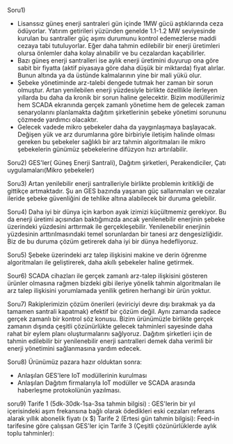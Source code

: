 Soru1)
- Lisanssız güneş enerji santraleri  gün içinde 1MW gücü aştıklarında ceza ödüyorlar. Yatırım getirileri yüzünden genelde 1.1-1.2 MW  seviyesinde kurulan bu santraller güç aşımı durumunu kontrol edemezlerse maddi cezaya tabi tutuluyorlar. Eğer daha tahmin edilebilir bir enerji üretimleri olursa önlemler daha kolay alınabilir ve bu cezalardan kaçabilirler.
- Bazı güneş enerji santralleri ise aylık enerji üretimini duyurup ona göre sabit bir fiyatta (aktif piyasaya göre daha düşük bir miktarda) fiyat alırlar. Bunun altında ya da üstünde kalmalarının yine bir mali yükü olur. 
- Şebeke yönetiminde arz-talebi dengede tutmak her zaman bir sorun olmuştur. Artan yenilebilen enerji yüzdesiyle birlikte özelllikle ilerleyen yıllarda bu daha da kronik bir sorun haline gelecektir. Bizim modüllerimiz hem SCADA ekranında gerçek zamanlı yönetime hem de gelecek zaman senaryolarını planlamakta dağıtım şirketlerinin şebeke yönetimi sorununu çözmede yardımcı olacaktır.
- Gelecek vadede mikro şebekeler daha da yaygınlaşmaya başlayacak. Değişen yük ve arz durumlarına göre birbiriyle iletişim halinde olması gereken bu şebekeler sağlıklı bir arz tahmin algoritmaları ile mikro şebekelerin günümüz şebekelerine difüzyon hızı artırılabilir. 


Soru2)
GES'ler( Güneş Enerji Santrali), Dağıtım şirketleri, Perakendiciler, Çatı uygulamaları(Mikro şebekeler)

Soru3)
Artan yenilebilir enerji santralleriyle birlikte problemin kritikliği de gittikçe artmaktadır. Şu an GES bazında yaşanan güç sallanmaları ve cezalar ileride şebeke güvenliğini de tehlike altına alabilecek bir duruma gelebilir.

Soru4)
Daha iyi bir dünya için karbon ayak izimizi küçültmemiz gerekiyor. Bu da enerji üretimi açısından baktığımızda ancak yenilenebilir enerjinin şebeke üzerindeki yüzdesini arttırmak ile gerçekleşebilir.  Yenilenebilir enerjinin yüzdesinin arttırılmasındaki temel sorunlardan bir tanesi arz dengesizliğidir. Biz de bu duruma çözüm getirerek daha iyi bir dünya hedefliyoruz.

Soru5)
Şebeke üzerindeki arz talep ilişkisini makine ve derin öğrenme algoritmaları ile geliştirerek, daha akıllı şebekeler haline getirmek.

Sour6)
SCADA cihazları ile gerçek zamanlı arz-talep ilişkisini gösteren ürünler olmasına rağmen bizdeki gibi ileriye yönelik tahmin algoritmaları ile arz talep ilişkisini yorumlamada yenilik getiren herhangi bir ürün yoktur.

Soru7)
Rakiplerimizin çözüm önerileri (eviriciyi devre dışı bırakmak ya da tamamen santrali kapatmak) efektif bir çözüm değil. Aynı zamanda sadece gerçek zamanlı bir kontrol söz konusu. Bizim ürünümüzle birlikte gerçek zamanın dışında çeşitli çözünürlükte gelecek tahminleri sayesinde daha rahat bir eylem planı oluşturmalarını sağlyoruz.
Dağıtım şirketleri için de tahmin edilebilir bir yenilenebilir enerji santralleri demek daha verimli bir enerji yönetimini sağlanmasına yardım edecek. 

Soru8)
Ürünümüz pazara hazır olduktan sonra:
- Anlaşılan GES'lere IoT modüllerinin kurulması
- Anlaşılan Dağıtım firmalarıyla IoT modüller ve SCADA arasında haberleşme protokolünün yazılması. 

soru9)
Tarife 1 (5dk-30dk-1sa-3sa tahmin bilgisi) :
GES'lerin bir yıl içerisindeki aşım frekansına bağlı olarak ödedikleri eski cezaları referans alarak yıllık abonelik fiyatı (x $)
Tarife 2 (Ertesi gün tahmin bilgisi):
Feed-in tarifesine göre çalışsan GES'ler için 
Tarife 3 (Çeşitli çözünürlüklerde aylık toplu tahminler):


